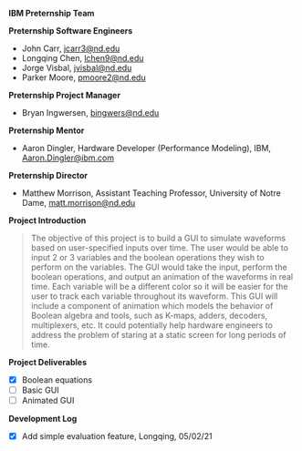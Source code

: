 **IBM Preternship Team**

**Preternship Software Engineers** 
- John Carr, jcarr3@nd.edu 
- Longqing Chen, lchen9@nd.edu 
- Jorge Visbal, jvisbal@nd.edu 
- Parker Moore, pmoore2@nd.edu 

**Preternship Project Manager**
- Bryan Ingwersen, bingwers@nd.edu

**Preternship Mentor** 
- Aaron Dingler, Hardware Developer (Performance Modeling), IBM, Aaron.Dingler@ibm.com 

**Preternship Director**
- Matthew Morrison, Assistant Teaching Professor, University of Notre Dame, matt.morrison@nd.edu 

**Project Introduction**
> The objective of this project is to build a GUI to simulate waveforms based on user-specified inputs over time. The user would be able to input 2 or 3 variables and the boolean operations they wish to perform on the variables. The GUI would take the input, perform the boolean operations, and output an animation of the waveforms in real time. Each variable will be a different color so it will be easier for the user to track each variable throughout its waveform. This GUI will include a component of animation which models the behavior of Boolean algebra and tools, such as K-maps, adders, decoders, multiplexers, etc. It could potentially help hardware engineers to address the problem of staring at a static screen for long periods of time. 

**Project Deliverables**
- [x] Boolean equations
- [ ] Basic GUI
- [ ] Animated GUI

**Development Log**
- [x] Add simple evaluation feature, Longqing, 05/02/21
